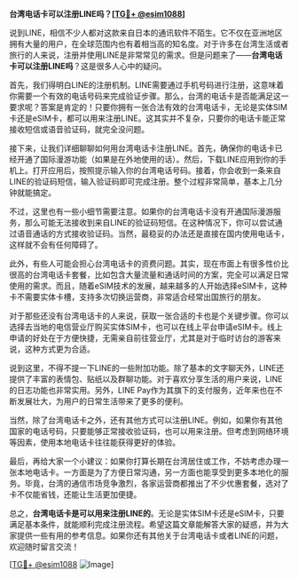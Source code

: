**台湾电话卡可以注册LINE吗？[[TG💪+ @esim1088](https://t.me/s/esim1088)]**

说到LINE，相信不少人都对这款来自日本的通讯软件不陌生。它不仅在亚洲地区拥有大量的用户，在全球范围内也有着相当高的知名度。对于许多在台湾生活或者旅行的人来说，注册并使用LINE是非常常见的需求。但是问题来了——**台湾电话卡可以注册LINE吗**？这是很多人心中的疑问。

首先，我们得明白LINE的注册机制。LINE需要通过手机号码进行注册，这意味着你需要一个有效的电话号码来完成验证步骤。那么，台湾的电话卡是否能满足这一要求呢？答案是肯定的！只要你拥有一张合法有效的台湾电话卡，无论是实体SIM卡还是eSIM卡，都可以用来注册LINE。这其实并不复杂，只要你的电话卡能正常接收短信或语音验证码，就完全没问题。

接下来，让我们详细聊聊如何用台湾电话卡注册LINE。首先，确保你的电话卡已经开通了国际漫游功能（如果是在外地使用的话）。然后，下载LINE应用到你的手机上。打开应用后，按照提示输入你的台湾电话号码。接着，你会收到一条来自LINE的验证码短信，输入验证码即可完成注册。整个过程非常简单，基本上几分钟就能搞定。

不过，这里也有一些小细节需要注意。如果你的台湾电话卡没有开通国际漫游服务，那么可能无法接收到来自LINE的验证码短信。在这种情况下，你可以尝试通过语音通话的方式接收验证码。当然，最稳妥的办法还是直接在国内使用电话卡，这样就不会有任何障碍了。

此外，有些人可能会担心台湾电话卡的资费问题。其实，现在市面上有很多性价比很高的台湾电话卡套餐，比如包含大量流量和通话时间的方案，完全可以满足日常使用的需求。而且，随着eSIM技术的发展，越来越多的人开始选择eSIM卡，这种卡不需要实体卡槽，支持多次切换运营商，非常适合经常出国旅行的朋友。

对于那些还没有台湾电话卡的人来说，获取一张合适的卡也是个关键步骤。你可以选择去当地的电信营业厅购买实体SIM卡，也可以在线上平台申请eSIM卡。线上申请的好处在于方便快捷，无需亲自前往营业厅，尤其是对于临时访台的游客来说，这种方式更为合适。

说到这里，不得不提一下LINE的一些附加功能。除了基本的文字聊天外，LINE还提供了丰富的表情包、贴纸以及群聊功能。对于喜欢分享生活的用户来说，LINE的日志功能也非常实用。另外，LINE Pay作为其旗下的支付服务，近年来也在不断发展壮大，为用户的日常生活带来了更多的便利。

当然，除了台湾电话卡之外，还有其他方式可以注册LINE。例如，如果你有其他国家的电话号码，只要能够正常接收验证码，也可以用来注册。但考虑到网络环境等因素，使用本地电话卡往往能获得更好的体验。

最后，再给大家一个小建议：如果你打算长期在台湾居住或工作，不妨考虑办理一张本地电话卡。一方面是为了方便日常沟通，另一方面也能享受到更多本地化的服务。毕竟，台湾的通信市场竞争激烈，各家运营商都推出了不少优惠套餐，选对了卡不仅能省钱，还能让生活更加便捷。

总之，**台湾电话卡是可以用来注册LINE的**。无论是实体SIM卡还是eSIM卡，只要满足基本条件，就能顺利完成注册流程。希望这篇文章能解答大家的疑惑，并为大家提供一些有用的参考信息。如果你还有其他关于台湾电话卡或者LINE的问题，欢迎随时留言交流！

[[TG💪+ @esim1088](https://t.me/s/esim1088) ![Image](https://i.postimg.cc/4NQfJmqS/Snipaste-2025-05-13-00-14-12.png)]